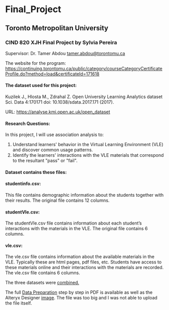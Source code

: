 # Final_Project

## Toronto Metropolitan University
### CIND 820 XJH Final Project by Sylvia Pereira

Supervisor: Dr. Tamer Abdou tamer.abdou@torontomu.ca

The website for the program:
https://continuing.torontomu.ca/public/category/courseCategoryCertificateProfile.do?method=load&certificateId=171618

#### The dataset used for this project:
Kuzilek J., Hlosta M., Zdrahal Z. Open University Learning Analytics dataset Sci. Data 4:170171 doi: 10.1038/sdata.2017.171 (2017).

URL: https://analyse.kmi.open.ac.uk/open_dataset

#### Research Questions:

In this project, I will use association analysis to:
1) Understand learners' behavior in the Virtual Learning Environment (VLE) and discover common usage patterns.
2) Identify the learners' interactions with the VLE materials that correspond to the resultant "pass" or "fail".

#### Dataset contains these files:

#### studentinfo.csv:

This file contains demographic information about the students together with their results. The original file contains 12 columns.

#### studentVle.csv:

The studentVle.csv file contains information about each student’s interactions with the materials in the VLE. The original file contains 6 columns.

#### vle.csv:

The vle.csv file contains information about the available materials in the VLE. Typically these are html pages, pdf files, etc. Students have access to these materials online and their interactions with the materials are recorded. The vle.csv file contains 6 columns.

The three datasets were [combined.](https://github.com/sylviabpereira/Final_Project/blob/main/Dataset_EDA_Combined.csv)

The full [Data Preparation](https://github.com/sylviabpereira/Final_Project/blob/main/Data_Preparation_Step_by_Step.pdf) step by step in PDF is available as well as the Alteryx Designer [image](https://github.com/sylviabpereira/Final_Project/blob/main/Alteryx_Designer_Prep.PNG). The file was too big and I was not able to upload the file itself.


